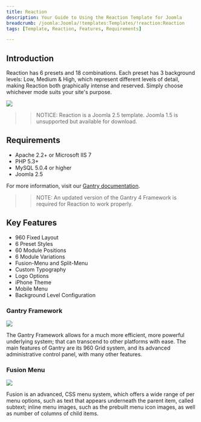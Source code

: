 ```yaml
---
title: Reaction
description: Your Guide to Using the Reaction Template for Joomla
breadcrumb: /joomla:Joomla/!templates:Templates/!reaction:Reaction
tags: [Template, Reaction, Features, Requirements]

---
```


Introduction
-----

Reaction has 6 presets and 18 combinations. Each preset has 3 background levels: Low, Medium & High, which represent different levels of detail, making Reaction both graphically intense and reserved. Simply choose whichever mode suits your site's purpose.

![][theme]

>> NOTICE: Reaction is a Joomla 2.5 template. Joomla 1.5 is unsupported but available for download.

Requirements
-----

* Apache 2.2+ or Microsoft IIS 7
* PHP 5.3+
* MySQL 5.0.4 or higher
* Joomla 2.5

For more information, visit our [Gantry documentation][gantry].

>> NOTE: An updated version of the Gantry 4 Framework is required for Reaction to work properly.

Key Features
-----

* 960 Fixed Layout
* 6 Preset Styles
* 60 Module Positions
* 6 Module Variations
* Fusion-Menu and Split-Menu
* Custom Typography
* Logo Options
* iPhone Theme
* Mobile Menu
* Background Level Configuration

### Gantry Framework

![][framework]

The Gantry Framework allows for a much more efficient, more powerful underlying system; that can transcend to other platforms with ease. The main features of Gantry are its 960 Grid system, and its advanced administrative control panel, with many other features.

### Fusion Menu

![][fusion]

Fusion is an advanced, CSS menu system, which offers a wide range of per menu options, such as text that appears underneath the parent item, called subtext; inline menu images, such as the prebuilt menu icon images, as well as number of columns of child items.

[gantry]: http://www.gantry-framework.org/
[theme]: assets/reaction.jpeg
[framework]: assets/framework.jpg
[style]: assets/style.jpg
[fusion]: assets/fusion.jpg
